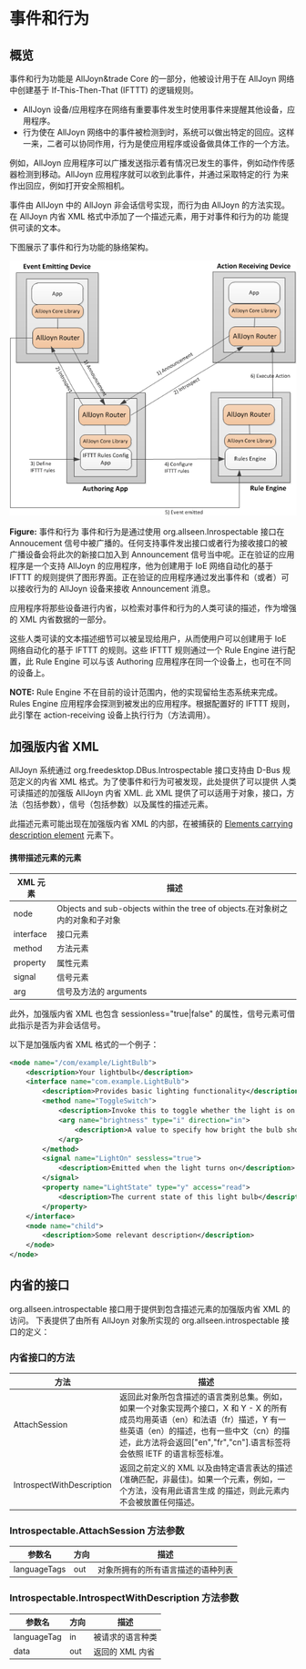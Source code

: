 # 事件和行为

## 概览

事件和行为功能是 AllJoyn&trade Core 的一部分，他被设计用于在 AllJoyn 网络中创建基于 If-This-Then-That (IFTTT) 的逻辑规则。

*  AllJoyn 设备/应用程序在网络有重要事件发生时使用事件来提醒其他设备，应用程序。
*  行为使在 AllJoyn 网络中的事件被检测到时，系统可以做出特定的回应。这样一来，二者可以协同作用，行为是使应用程序或设备做具体工作的一个方法。

例如，AllJoyn 应用程序可以广播发送指示着有情况已发生的事件，例如动作传感器检测到移动。AllJoyn 应用程序就可以收到此事件，并通过采取特定的行
为来作出回应，例如打开安全照相机。

事件由 AllJoyn 中的 AllJoyn 非会话信号实现，而行为由 AllJoyn 的方法实现。在 AllJoyn 内省 XML 格式中添加了一个描述元素，用于对事件和行为的功
能提供可读的文本。

下图展示了事件和行为功能的脉络架构。

![events-actions-arch][events-actions-arch]

**Figure:** 事件和行为
事件和行为是通过使用 org.allseen.Inrospectable 接口在 Annoucement 信号中被广播的。任何支持事件发出接口或者行为接收接口的被
广播设备会将此次的新接口加入到 Announcement 信号当中呢。正在验证的应用程序是一个支持 AllJoyn 的应用程序，他为创建用于 IoE 网络自动化的基于 IFTTT 的规则提供了图形界面。正在验证的应用程序通过发出事件和（或者）可以接收行为的 AllJoyn 设备来接收 Announcement 消息。

应用程序将那些设备进行内省，以检索对事件和行为的人类可读的描述，作为增强的 XML 内省数据的一部分。

这些人类可读的文本描述细节可以被呈现给用户，从而使用户可以创建用于 IoE 网络自动化的基于 IFTTT 的规则。这些 IFTTT 规则通过一个 Rule Engine 进行配置，此 Rule Engine 可以与该 Authoring 应用程序在同一个设备上，也可在不同的设备上。


**NOTE:** Rule Engine 不在目前的设计范围内，他的实现留给生态系统来完成。Rules Engine 应用程序会探测到被发出的应用程序。根据配置好的 IFTTT 规则，此引擎在 action-receiving 设备上执行行为（方法调用）。

## 加强版内省 XML

AllJoyn 系统通过 org.freedesktop.DBus.Introspectable 接口支持由 D-Bus 规范定义的内省 XML 格式。为了使事件和行为可被发现，此处提供了可以提供 人类可读描述的加强版 AllJoyn 内省 XML. 此 XML 提供了可以适用于对象，接口，方法（包括参数），信号（包括参数）以及属性的描述元素。

此描述元素可能出现在加强版内省 XML 的内部，在被捕获的 [Elements carrying description element][elements-carrying-description-element] 元素下。

#### 携带描述元素的元素

| XML 元素 | 描述 |
|---|---|
| node | Objects and sub-objects within the tree of objects.在对象树之内的对象和子对象 |
| interface | 接口元素 |
| method | 方法元素 |
| property | 属性元素 |
| signal | 信号元素 |
| arg | 信号及方法的 arguments |

此外，加强版内省 XML 也包含 sessionless="true|false" 的属性，信号元素可借此指示是否为非会话信号。

以下是加强版内省 XML 格式的一个例子：

```xml
<node name="/com/example/LightBulb">
    <description>Your lightbulb</description>
    <interface name="com.example.LightBulb">
        <description>Provides basic lighting functionality</description>
        <method name="ToggleSwitch">
            <description>Invoke this to toggle whether the light is on or off</description>
            <arg name="brightness" type="i" direction="in">
                <description>A value to specify how bright the bulb should shine</description>
            </arg>
        </method>
        <signal name="LightOn" sessless="true">
            <description>Emitted when the light turns on</description>
        </signal>
        <property name="LightState" type="y" access="read">
            <description>The current state of this light bulb</description>
        </property>
    </interface>
    <node name="child">
        <description>Some relevant description</description>
    </node>
</node>
```

## 内省的接口

org.allseen.introspectable 接口用于提供到包含描述元素的加强版内省 XML 的访问。 下表提供了由所有 AllJoyn 对象所实现的 org.allseen.introspectable 接口的定义：

### 内省接口的方法

| 方法 | 描述 |
|---|---|
| AttachSession | 返回此对象所包含描述的语言类别总集。例如，如果一个对象实现两个接口，X 和 Y - X 的所有成员均用英语（en）和法语（fr）描述，Y 有一些英语（en）的描述，也有一些中文（cn）的描述，此方法将会返回["en","fr","cn"].语言标签将会依照 IETF 的语言标签标准。|
| IntrospectWithDescription | 返回之前定义的 XML 以及由特定语言表达的描述(准确匹配，非最佳)。如果一个元素，例如，一个方法，没有用此语言生成 的描述，则此元素内不会被放置任何描述。|    

### Introspectable.AttachSession 方法参数

| 参数名 | 方向 | 描述 |
|---|---|---|
| languageTags | out | 对象所拥有的所有语言描述的语种列表 |

### Introspectable.IntrospectWithDescription 方法参数

| 参数名 | 方向 | 描述 |
|---|---|---|
| languageTag | in | 被请求的语言种类 |
| data | out | 返回的 XML 内省 |



[elements-carrying-description-element]: #elements-carrying-description-element

[events-actions-arch]: /files/learn/system-desc/events-actions-arch.png
